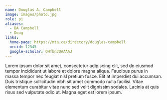 ```yaml
---
name: Douglas A. Campbell
image: images/photo.jpg
role: pi
aliases:
  - DA Campbell
  - Doug
links:
  home-page: https://mta.ca/directory/douglas-campbell
  orcid: 12345
  google-scholar: OHfbn3QAAAAJ
---
```


Lorem ipsum dolor sit amet, consectetur adipiscing elit, sed do eiusmod tempor incididunt ut labore et dolore magna aliqua.
Faucibus purus in massa tempor nec feugiat nisl pretium fusce.
Elit at imperdiet dui accumsan.
Duis tristique sollicitudin nibh sit amet commodo nulla facilisi.
Vitae elementum curabitur vitae nunc sed velit dignissim sodales.
Lacinia at quis risus sed vulputate odio ut.
Magna eget est lorem ipsum.
